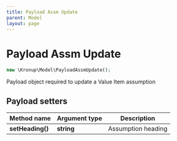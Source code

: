 ```yaml
---
title: Payload Assm Update
parent: Model
layout: page
---
```


# Payload Assm Update

```php
new \Kronup\Model\PayloadAssmUpdate();
```

Payload object required to update a Value Item assumption

## Payload setters

Method name | Argument type | Description
------------ | ------------- | -------------
**setHeading()** | **string** | Assumption heading

